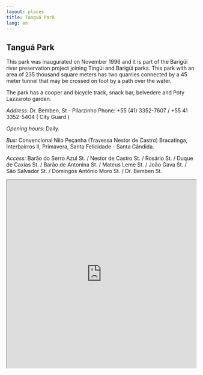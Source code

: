 ```yaml
---
layout: places
title: Tanguá Park
lang: en
---
```


## Tanguá Park

This park was inaugurated on November 1996 and it is part of the Barigüi river preservation project joining Tingüi and Barigüi parks. This park with an area of 235 thousand square meters has two quarries connected by a 45 meter tunnel that may be crossed on foot by a path over the water.

The park has a cooper and bicycle track, snack bar, belvedere and Poty Lazzaroto garden.


*Address:*
Dr. Bemben, St - Pilarzinho
Phone: +55 (41) 3352-7607 / +55 41 3352-5404 ( City Guard )

*Opening hours:*
Daily.

*Bus:*
Convencional Nilo Peçanha (Travessa Nestor de Castro)
Bracatinga, Interbairros II, Primavera, Santa Felicidade - Santa  Cândida. 

*Access:*
Barão do Serro Azul St. / Nestor de Castro St. / Rosário St. / Duque de Caxias St. / Barão de Antonina St. / Mateus Leme St. / João Gava St. / São Salvador St. / Domingos Antônio Moro St. / Dr. Bemben St.

<iframe style="width:100%; height:500px;" src="https://a.tiles.mapbox.com/v3/nolram.il68g4hi/attribution,zoompan,zoomwheel,geocoder,share.html"></iframe>

